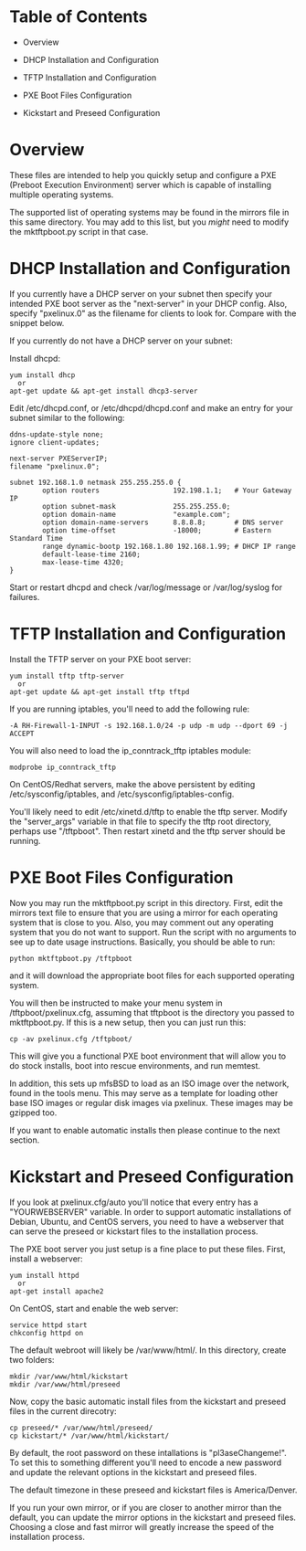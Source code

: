Table of Contents
=================

  * Overview

  * DHCP Installation and Configuration

  * TFTP Installation and Configuration

  * PXE Boot Files Configuration

  * Kickstart and Preseed Configuration

Overview
========

These files are intended to help you quickly setup and configure a PXE
(Preboot Execution Environment) server which is capable of installing
multiple operating systems.

The supported list of operating systems may be found in the mirrors file in
this same directory.  You may add to this list, but you *might* need to
modify the mktftpboot.py script in that case.


DHCP Installation and Configuration
===================================

If you currently have a DHCP server on your subnet then specify your intended
PXE boot server as the "next-server" in your DHCP config.  Also, specify
"pxelinux.0" as the filename for clients to look for.  Compare with the
snippet below.


If you currently do not have a DHCP server on your subnet:

  Install dhcpd:

    yum install dhcp
      or
    apt-get update && apt-get install dhcp3-server

Edit /etc/dhcpd.conf, or /etc/dhcpd/dhcpd.conf and make an entry for your
subnet similar to the following:

    ddns-update-style none;
    ignore client-updates;
    
    next-server PXEServerIP;
    filename "pxelinux.0";
    
    subnet 192.168.1.0 netmask 255.255.255.0 {
            option routers                  192.198.1.1;   # Your Gateway IP
            option subnet-mask              255.255.255.0;
            option domain-name              "example.com";
            option domain-name-servers      8.8.8.8;       # DNS server
            option time-offset              -18000;        # Eastern Standard Time
            range dynamic-bootp 192.168.1.80 192.168.1.99; # DHCP IP range
            default-lease-time 2160;
            max-lease-time 4320;
    }

Start or restart dhcpd and check /var/log/message or /var/log/syslog for
failures.


TFTP Installation and Configuration
===================================

Install the TFTP server on your PXE boot server:

    yum install tftp tftp-server
      or
    apt-get update && apt-get install tftp tftpd

If you are running iptables, you'll need to add the following rule:

    -A RH-Firewall-1-INPUT -s 192.168.1.0/24 -p udp -m udp --dport 69 -j ACCEPT 

You will also need to load the ip_conntrack_tftp iptables module:

    modprobe ip_conntrack_tftp

On CentOS/Redhat servers, make the above persistent by editing
/etc/sysconfig/iptables, and /etc/sysconfig/iptables-config.

You'll likely need to edit /etc/xinetd.d/tftp to enable the tftp server.
Modify the "server_args" variable in that file to specify the tftp root
directory, perhaps use "/tftpboot".  Then restart xinetd and the tftp
server should be running.


PXE Boot Files Configuration
============================

Now you may run the mktftpboot.py script in this directory.  First, edit the
mirrors text file to ensure that you are using a mirror for each operating
system that is close to you.  Also, you may comment out any operating system
that you do not want to support.  Run the script with no arguments to see up
to date usage instructions. Basically, you should be able to run:

    python mktftpboot.py /tftpboot

and it will download the appropriate boot files for each supported operating
system.

You will then be instructed to make your menu system in /tftpboot/pxelinux.cfg,
assuming that tftpboot is the directory you passed to mktftpboot.py.  If this
is a new setup, then you can just run this:

    cp -av pxelinux.cfg /tftpboot/

This will give you a functional PXE boot environment that will allow you to do
stock installs, boot into rescue environments, and run memtest.

In addition, this sets up mfsBSD to load as an ISO image over the network,
found in the tools menu.  This may serve as a template for loading other base
ISO images or regular disk images via pxelinux.  These images may be gzipped
too.

If you want to enable automatic installs then please continue to the next
section.


Kickstart and Preseed Configuration
===================================

If you look at pxelinux.cfg/auto you'll notice that every entry has a
"YOURWEBSERVER" variable.  In order to support automatic installations of
Debian, Ubuntu, and CentOS servers, you need to have a webserver that can serve
the preseed or kickstart files to the installation process.

The PXE boot server you just setup is a fine place to put these files.  First,
install a webserver:

    yum install httpd
      or
    apt-get install apache2

On CentOS, start and enable the web server:

    service httpd start
    chkconfig httpd on

The default webroot will likely be /var/www/html/.  In this directory, create
two folders:

    mkdir /var/www/html/kickstart
    mkdir /var/www/html/preseed

Now, copy the basic automatic install files from the kickstart and preseed
files in the current direcotry:

    cp preseed/* /var/www/html/preseed/
    cp kickstart/* /var/www/html/kickstart/

By default, the root password on these intallations is "pl3aseChangeme!".  To
set this to something different you'll need to encode a new password and
update the relevant options in the kickstart and preseed files.

The default timezone in these preseed and kickstart files is America/Denver.

If you run your own mirror, or if you are closer to another mirror than the
default, you can update the mirror options in the kickstart and preseed files.
Choosing a close and fast mirror will greatly increase the speed of the
installation process.
